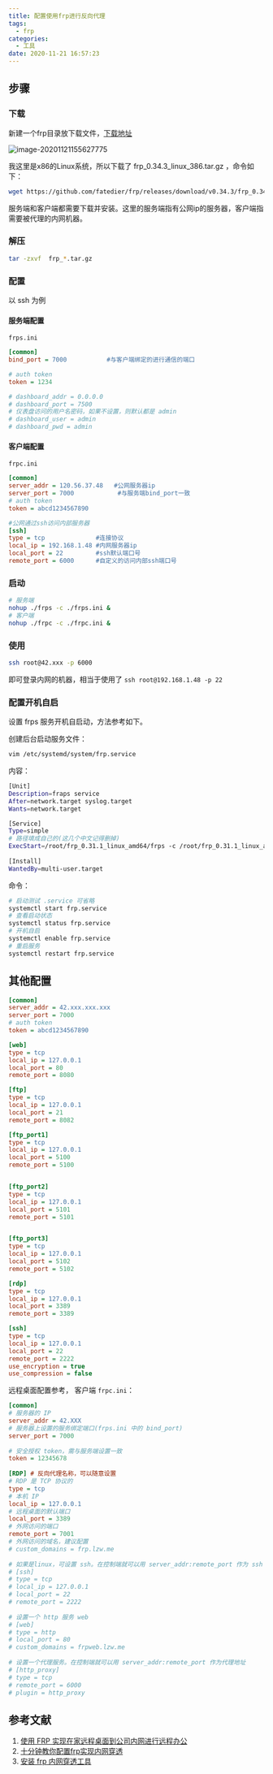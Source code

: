```yaml
---
title: 配置使用frp进行反向代理
tags:
  - frp
categories:
  - 工具
date: 2020-11-21 16:57:23
---
```





## 步骤

### 下载

新建一个frp目录放下载文件，[下载地址](https://github.com/fatedier/frp/releases)

![image-20201121155627775](配置使用frp进行反向代理/image-20201121155627775.png)

我这里是x86的Linux系统，所以下载了 frp_0.34.3_linux_386.tar.gz ，命令如下：

```bash
wget https://github.com/fatedier/frp/releases/download/v0.34.3/frp_0.34.3_linux_386.tar.gz
```

服务端和客户端都需要下载并安装。这里的服务端指有公网ip的服务器，客户端指需要被代理的内网机器。

### 解压

```bash
tar -zxvf  frp_*.tar.gz
```

### 配置

以 ssh 为例

#### 服务端配置

`frps.ini`

```ini
[common]
bind_port = 7000           #与客户端绑定的进行通信的端口

# auth token
token = 1234

# dashboard_addr = 0.0.0.0
# dashboard_port = 7500
# 仪表盘访问的用户名密码，如果不设置，则默认都是 admin
# dashboard_user = admin
# dashboard_pwd = admin
```

#### 客户端配置

`frpc.ini`

```ini
[common]
server_addr = 120.56.37.48   #公网服务器ip
server_port = 7000            #与服务端bind_port一致
# auth token
token = abcd1234567890

#公网通过ssh访问内部服务器
[ssh]
type = tcp              #连接协议
local_ip = 192.168.1.48 #内网服务器ip
local_port = 22         #ssh默认端口号
remote_port = 6000      #自定义的访问内部ssh端口号
```

### 启动

```bash
# 服务端
nohup ./frps -c ./frps.ini &
# 客户端 
nohup ./frpc -c ./frpc.ini &
```

### 使用

```bash
ssh root@42.xxx -p 6000
```

即可登录内网的机器，相当于使用了 `ssh root@192.168.1.48 -p 22`

### 配置开机自启

设置 frps 服务开机自启动，方法参考如下。

创建后台启动服务文件：

```bash
vim /etc/systemd/system/frp.service
```

内容：

```bash
[Unit]
Description=fraps service
After=network.target syslog.target
Wants=network.target

[Service]
Type=simple 
# 路径填成自己的(这几个中文记得删掉)
ExecStart=/root/frp_0.31.1_linux_amd64/frps -c /root/frp_0.31.1_linux_amd64/frps.ini
 
[Install]
WantedBy=multi-user.target
```

命令：

```bash
# 启动测试 .service 可省略
systemctl start frp.service
# 查看启动状态
systemctl status frp.service
# 开机自启
systemctl enable frp.service
# 重启服务
systemctl restart frp.service
```

## 其他配置


```ini
[common]
server_addr = 42.xxx.xxx.xxx 
server_port = 7000
# auth token
token = abcd1234567890

[web]
type = tcp
local_ip = 127.0.0.1
local_port = 80
remote_port = 8080

[ftp]
type = tcp
local_ip = 127.0.0.1
local_port = 21
remote_port = 8082

[ftp_port1]
type = tcp
local_ip = 127.0.0.1
local_port = 5100
remote_port = 5100


[ftp_port2]
type = tcp
local_ip = 127.0.0.1
local_port = 5101
remote_port = 5101


[ftp_port3]
type = tcp
local_ip = 127.0.0.1
local_port = 5102
remote_port = 5102

[rdp]
type = tcp
local_ip = 127.0.0.1
local_port = 3389
remote_port = 3389

[ssh]
type = tcp
local_ip = 127.0.0.1
local_port = 22
remote_port = 2222
use_encryption = true
use_compression = false
```

远程桌面配置参考， 客户端 `frpc.ini`：

```ini
[common]
# 服务器的 IP
server_addr = 42.XXX
# 服务器上设置的服务绑定端口(frps.ini 中的 bind_port)
server_port = 7000
 
# 安全授权 token，需与服务端设置一致
token = 12345678
 
[RDP] # 反向代理名称，可以随意设置
# RDP 是 TCP 协议的
type = tcp
# 本机 IP
local_ip = 127.0.0.1
# 远程桌面的默认端口
local_port = 3389
# 外网访问的端口
remote_port = 7001
# 外网访问的域名，建议配置
# custom_domains = frp.lzw.me
 
# 如果是linux，可设置 ssh。在控制端就可以用 server_addr:remote_port 作为 ssh 登陆地址
# [ssh]
# type = tcp
# local_ip = 127.0.0.1
# local_port = 22
# remote_port = 2222
 
# 设置一个 http 服务 web
# [web]
# type = http
# local_port = 80
# custom_domains = frpweb.lzw.me
 
# 设置一个代理服务。在控制端就可以用 server_addr:remote_port 作为代理地址
# [http_proxy]
# type = tcp
# remote_port = 6000
# plugin = http_proxy
```



## 参考文献

1. [使用 FRP 实现在家远程桌面到公司内网进行远程办公](https://lzw.me/a/frp-windows-mstsc.html)
2. [十分钟教你配置frp实现内网穿透](https://blog.csdn.net/u013144287/article/details/78589643)
3. [安装 frp 内网穿透工具](https://canwdev.github.io/manual/setup-frp.html#%E6%9C%8D%E5%8A%A1%E5%99%A8%E7%AB%AF-%C2%B7-frps)

